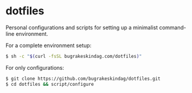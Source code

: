 # dotfiles

Personal configurations and scripts for setting up a minimalist command-line environment.

For a complete environment setup:

```sh
$ sh -c "$(curl -fsSL bugrakeskindag.com/dotfiles)"
```

For only configurations:

```sh
$ git clone https://github.com/bugrakeskindag/dotfiles.git
$ cd dotfiles && script/configure
```
